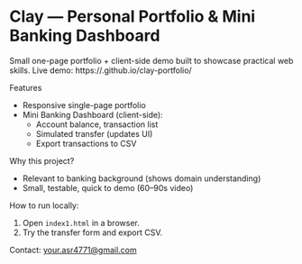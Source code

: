 # Clay — Personal Portfolio & Mini Banking Dashboard

Small one-page portfolio + client-side demo built to showcase practical web skills.
Live demo: https://<your-username>.github.io/clay-portfolio/

Features
- Responsive single-page portfolio
- Mini Banking Dashboard (client-side):
  - Account balance, transaction list
  - Simulated transfer (updates UI)
  - Export transactions to CSV

Why this project?
- Relevant to banking background (shows domain understanding)
- Small, testable, quick to demo (60–90s video)

How to run locally:
1. Open `index1.html` in a browser.
2. Try the transfer form and export CSV.

Contact: your.asr4771@gmail.com
